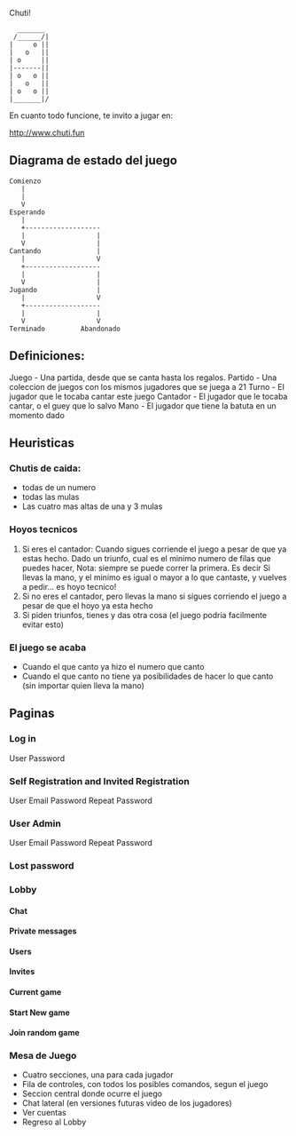 Chuti!
```
  _______
 /______/|
|     o ||
|   o   ||
| o     ||
|-------||
| o   o ||
|   o   ||
| o   o ||
|_______|/
```

En cuanto todo funcione, te invito a jugar en:

http://www.chuti.fun

## Diagrama de estado del juego
```
Comienzo
   |
   |
   V
Esperando
   |
   +-------------------
   |                  |
   V                  |
Cantando              |
   |                  V
   +-------------------
   |                  |
   V                  |
Jugando               |
   |                  V
   +-------------------
   |                  |
   V                  V
Terminado         Abandonado
```

## Definiciones:
Juego - Una partida, desde que se canta hasta los regalos.
Partido - Una coleccion de juegos con los mismos jugadores que se juega a 21 
Turno - El jugador que le tocaba cantar este juego
Cantador - El jugador que le tocaba cantar, o el guey que lo salvo
Mano - El jugador que tiene la batuta en un momento dado

## Heuristicas
### Chutis de caida:
 - todas de un numero
 - todas las mulas
 - Las cuatro mas altas de una y 3 mulas
 
### Hoyos tecnicos
1. Si eres el cantador: Cuando sigues corriende el juego a pesar de que ya estas hecho.
Dado un triunfo, cual es el minimo numero de filas que puedes hacer, Nota: siempre se puede correr la primera.
Es decir Si llevas la mano, y el minimo es igual o mayor a lo que cantaste, y vuelves a pedir... es hoyo tecnico!
2. Si no eres el cantador, pero llevas la mano si sigues corriendo el juego a pesar de que el hoyo ya esta hecho
3. Si piden triunfos, tienes y das otra cosa (el juego podria facilmente evitar esto) 

### El juego se acaba
- Cuando el que canto ya hizo el numero que canto
- Cuando el que canto no tiene ya posibilidades de hacer lo que canto (sin importar quien lleva la mano)  

## Paginas 
### Log in
User
Password

### Self Registration and Invited Registration
User
Email
Password
Repeat Password

### User Admin
User
Email
Password
Repeat Password

### Lost password

### Lobby
#### Chat
#### Private messages
#### Users
#### Invites
#### Current game
#### Start New game
#### Join random game

### Mesa de Juego
- Cuatro secciones, una para cada jugador
- Fila de controles, con todos los posibles comandos, segun el juego
- Seccion central donde ocurre el juego
- Chat lateral (en versiones futuras video de los jugadores) 
- Ver cuentas
- Regreso al Lobby
